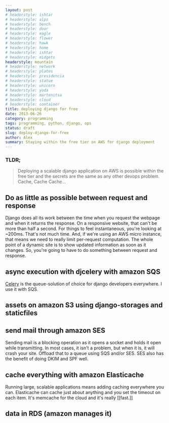```yaml
---
layout: post
# headerstyle: ishtar
# headerstyle: alps
# headerstyle: bench
# headerstyle: door
# headerstyle: eagle
# headerstyle: flower
# headerstyle: hawk
# headerstyle: home
# headerstyle: ishtar
# headerstyle: midgets
headerstyle: mountain
# headerstyle: network
# headerstyle: plates
# headerstyle: presidencia
# headerstyle: statue
# headerstyle: unicorn
# headerstyle: yoda
# headerstyle: martenitsa
# headerstyle: cloud
# headerstyle: container
title: deploying django for free
date: 2013-06-26
category: programming
tags: programming, python, django, ops
status: draft
slug: deploy-django-for-free
author: Alex
summary: Staying within the free tier on AWS for django deployment
---
```


### TLDR;
> Deploying a scalable django application on AWS is possible within the free tier and the secrets are the same as any other devops problem.  Cache, Cache Cache...

## Do as little as possible between request and response
Django does all its work between the time when you request the webpage and when it returns the response.  On a responsive website, that can't be more than half a second.  For things to feel instantaneous, you're looking at ~200ms.  That's not much time.  And, if we're using an AWS micro instance, that means we need to really limit per-request computation.
The whole point of a dynamic site is to show updated information as soon as it changes.  So, you're going to have to do something between request and response.
## async execution with djcelery with amazon SQS
[Celery](http://celeryproject.org) is the queue-solution of choice for django developers everywhere.  I use it with SQS.
## assets on amazon S3 using django-storages and staticfiles
## send mail through amazon SES
Sending mail is a blocking operation as it opens a socket and holds it open while transmitting.  In most cases, it isn't a problem, but when it is, it will crash your site.  Offload that to a queue using SQS and/or SES. SES also has the benefit of doing DKIM and SPF well.
## cache everything with amazon Elasticache
Running large, scalable applications means adding caching everywhere you can.  Elasticache can cache just about anything and you set the timeout on each item.  It's memcache for the cloud and it's really [[fast.]]
## data in RDS (amazon manages it)
